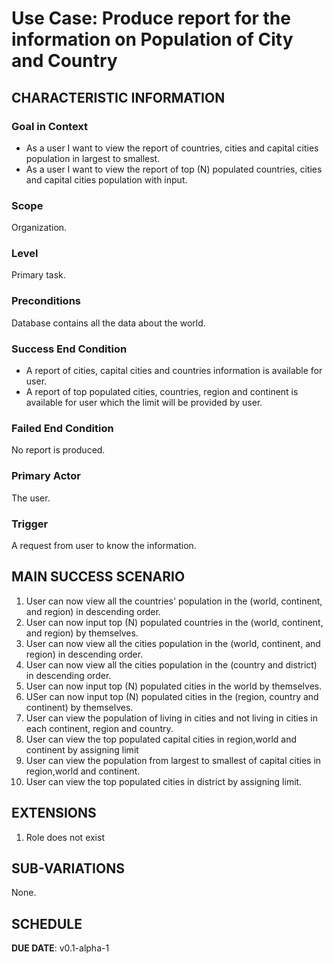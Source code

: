 # Use Case: Produce report for the information on Population of City and Country

## CHARACTERISTIC INFORMATION 

### Goal in Context

- As a user I want to view the report of countries, cities and capital cities population in largest to smallest.
- As a user I want to view the report of top (N) populated countries, cities and capital cities population with input.
### Scope

Organization.

### 

### Level

Primary task.

### 

### Preconditions

Database contains all the data about the world.

### 

### Success End Condition

- A report of cities, capital cities and countries information is available for user.
- A report of top populated cities, countries, region and continent is available for user which the limit will be provided by user.
### 

### Failed End Condition

No report is produced.

### 

### Primary Actor

The user.

### 

### Trigger

A request from user to know the information.

## 

## MAIN SUCCESS SCENARIO

1. User can now view  all the countries' population in the (world, continent, and region) in descending order.
2. User can now input top (N) populated countries in the (world, continent, and region) by themselves.
3. User can now view all the cities population in the (world, continent, and region) in descending order.
4. User can now view all the cities population in the (country and district) in descending order.
5. User can now input top (N) populated cities in the world by themselves.
6. USer can now input top (N) populated cities in the (region, country and continent) by themselves.
7. User can view the population of living in cities and not living in cities in each continent, region and country.
8. User can view the top populated capital cities in region,world and continent by assigning limit
9. User can view the population from largest to smallest of capital cities in region,world and continent.
10. User can view the top populated cities in district by assigning limit.

## 

## EXTENSIONS

1. Role does not exist

## SUB-VARIATIONS

None.

## 

## SCHEDULE

**DUE DATE**:  v0.1-alpha-1